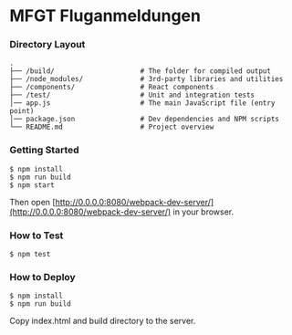 # MFGT Fluganmeldungen

### Directory Layout

```
.
├── /build/                     # The folder for compiled output
├── /node_modules/              # 3rd-party libraries and utilities
├── /components/                # React components
├── /test/                      # Unit and integration tests
│── app.js                      # The main JavaScript file (entry point)
│── package.json                # Dev dependencies and NPM scripts
└── README.md                   # Project overview
```

### Getting Started

```
$ npm install
$ npm run build
$ npm start
```

Then open [http://0.0.0.0:8080/webpack-dev-server/](http://0.0.0.0:8080/webpack-dev-server/) in your browser.

### How to Test

```
$ npm test
```

### How to Deploy

```
$ npm install
$ npm run build
```

Copy index.html and build directory to the server.
